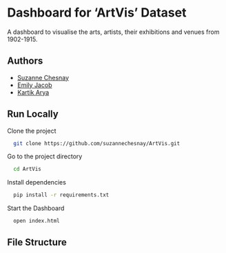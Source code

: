
# Dashboard for ‘ArtVis’ Dataset

A dashboard to visualise the arts, artists, their exhibitions and venues from 1902-1915.

## Authors

- [Suzanne Chesnay](https://github.com/suzannechesnay)
- [Emily Jacob](https://github.com/emilindominic)
- [Kartik Arya](https://www.github.com/octokatherine)

## Run Locally

Clone the project

```bash
  git clone https://github.com/suzannechesnay/ArtVis.git
```

Go to the project directory

```bash
  cd ArtVis
```

Install dependencies

```bash
  pip install -r requirements.txt
```

Start the Dashboard

```bash
  open index.html
```

## File Structure
